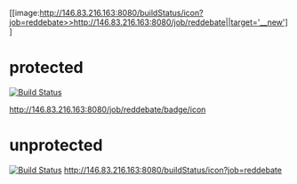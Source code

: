 [[image:http://146.83.216.163:8080/buildStatus/icon?job=reddebate>>http://146.83.216.163:8080/job/reddebate||target='__new']]
# protected
[![Build Status](http://146.83.216.163:8080/job/reddebate/badge/icon)](http://146.83.216.163:8080/job/reddebate/)

http://146.83.216.163:8080/job/reddebate/badge/icon
# unprotected
[![Build Status](http://146.83.216.163:8080/buildStatus/icon?job=reddebate)](http://146.83.216.163:8080/job/reddebate/)
http://146.83.216.163:8080/buildStatus/icon?job=reddebate

